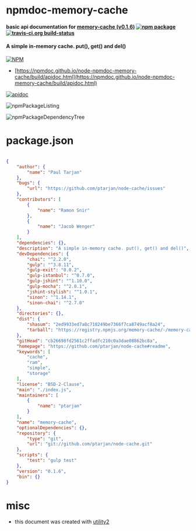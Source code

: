 # npmdoc-memory-cache

#### basic api documentation for  [memory-cache (v0.1.6)](https://github.com/ptarjan/node-cache#readme)  [![npm package](https://img.shields.io/npm/v/npmdoc-memory-cache.svg?style=flat-square)](https://www.npmjs.org/package/npmdoc-memory-cache) [![travis-ci.org build-status](https://api.travis-ci.org/npmdoc/node-npmdoc-memory-cache.svg)](https://travis-ci.org/npmdoc/node-npmdoc-memory-cache)

#### A simple in-memory cache. put(), get() and del()

[![NPM](https://nodei.co/npm/memory-cache.png?downloads=true&downloadRank=true&stars=true)](https://www.npmjs.com/package/memory-cache)

- [https://npmdoc.github.io/node-npmdoc-memory-cache/build/apidoc.html](https://npmdoc.github.io/node-npmdoc-memory-cache/build/apidoc.html)

[![apidoc](https://npmdoc.github.io/node-npmdoc-memory-cache/build/screenCapture.buildCi.browser.%252Ftmp%252Fbuild%252Fapidoc.html.png)](https://npmdoc.github.io/node-npmdoc-memory-cache/build/apidoc.html)

![npmPackageListing](https://npmdoc.github.io/node-npmdoc-memory-cache/build/screenCapture.npmPackageListing.svg)

![npmPackageDependencyTree](https://npmdoc.github.io/node-npmdoc-memory-cache/build/screenCapture.npmPackageDependencyTree.svg)



# package.json

```json

{
    "author": {
        "name": "Paul Tarjan"
    },
    "bugs": {
        "url": "https://github.com/ptarjan/node-cache/issues"
    },
    "contributors": [
        {
            "name": "Ramon Snir"
        },
        {
            "name": "Jacob Wenger"
        }
    ],
    "dependencies": {},
    "description": "A simple in-memory cache. put(), get() and del()",
    "devDependencies": {
        "chai": "^2.2.0",
        "gulp": "^3.8.11",
        "gulp-exit": "0.0.2",
        "gulp-istanbul": "^0.7.0",
        "gulp-jshint": "^1.10.0",
        "gulp-mocha": "^2.0.1",
        "jshint-stylish": "^1.0.1",
        "sinon": "^1.14.1",
        "sinon-chai": "^2.7.0"
    },
    "directories": {},
    "dist": {
        "shasum": "2ed9933ed7a8c718249be7366f7ca8749acf8a24",
        "tarball": "https://registry.npmjs.org/memory-cache/-/memory-cache-0.1.6.tgz"
    },
    "gitHead": "cb26698fd2561c2ffadfc210c0a3dae08862bc8a",
    "homepage": "https://github.com/ptarjan/node-cache#readme",
    "keywords": [
        "cache",
        "ram",
        "simple",
        "storage"
    ],
    "license": "BSD-2-Clause",
    "main": "./index.js",
    "maintainers": [
        {
            "name": "ptarjan"
        }
    ],
    "name": "memory-cache",
    "optionalDependencies": {},
    "repository": {
        "type": "git",
        "url": "git://github.com/ptarjan/node-cache.git"
    },
    "scripts": {
        "test": "gulp test"
    },
    "version": "0.1.6",
    "bin": {}
}
```



# misc
- this document was created with [utility2](https://github.com/kaizhu256/node-utility2)
